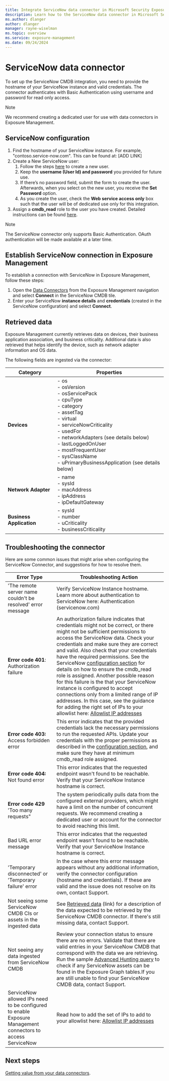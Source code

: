 ```yaml
---
title: Integrate ServiceNow data connector in Microsoft Security Exposure Management
description: Learn how to the ServiceNow data connector in Microsoft Security Exposure Management.
ms.author: dlanger
author: dlanger
manager: rayne-wiselman
ms.topic: overview
ms.service: exposure-management
ms.date: 09/24/2024
---
```


# ServiceNow data connector

To set up the ServiceNow CMDB integration, you need to provide the hostname of your ServiceNow instance and valid credentials. The connector authenticates with Basic Authentication using username and password for read only access.

> [!Note]
> We recommend creating a dedicated user for use with data connectors in Exposure Management.

## ServiceNow configuration

1. Find the hostname of your ServiceNow instance. For example, "contoso.service-now.com". This can be found at: [ADD LINK]  
1. Create a New ServiceNow user:
   1. Follow the steps [here](https://docs.servicenow.com/en-US/bundle/vancouver-platform-administration/page/administer/users-and-groups/task/t_CreateAUser.html) to create a new user.
   2. Keep the **username (User Id) and password** you provided for future use.
   3. If there’s no password field, submit the form to create the user. Afterwards, when you select on the new user, you receive the **Set Password** option.
   4. As you create the user, check the **Web service access only** box such that the user will be of dedicated use only for this integration.
1. Assign a **cmdb_read** role to the user you have created. Detailed instructions can be found [here](https://docs.servicenow.com/bundle/vancouver-platform-administration/page/administer/users-and-groups/task/t_AssignARoleToAUser.html).

> [!Note]
> The ServiceNow connector only supports Basic Authentication. OAuth authentication will be made available at a later time.

## Establish ServiceNow connection in Exposure Management

To establish a connection with ServiceNow in Exposure Management, follow these steps:

1. Open the [Data Connectors](https://security.microsoft.com/exposure-data-connectors) from the Exposure Management navigation and select **Connect** in the ServiceNow CMDB tile.
1. Enter your ServiceNow **instance details** and **credentials** (created in the ServiceNow configuration) and select **Connect**.

## Retrieved data

Exposure Management currently retrieves data on devices, their business application association, and business criticality. Additional data is also retrieved that helps identify the device, such as network adapter information and OS data.

The following fields are ingested via the connector:

| **Category**          | **Properties**                                                                 |
|-----------------------|--------------------------------------------------------------------------------|
| **Devices**           | - os<br>- osVersion<br>- osServicePack<br>- cpuType<br>- category<br>- assetTag<br>- virtual<br>- serviceNowCriticality<br>- usedFor<br>- networkAdapters (see details below)<br>- lastLoggedOnUser<br>- mostFrequentUser<br>- sysClassName<br>- uPrimaryBusinessApplication (see details below) |
| **Network Adapter**   | - name<br>- sysId<br>- macAddress<br>- ipAddress<br>- ipDefaultGateway                           |
| **Business Application** | - sysId<br>- number<br>- uCriticality<br>- businessCriticality                              |

## Troubleshooting the connector

Here are some common issues that might arise when configuring the ServiceNow Connector, and suggestions for how to resolve them.

| **Error Type**                                               | **Troubleshooting Action**                                   |
| ------------------------------------------------------------ | ------------------------------------------------------------ |
| 'The remote server name couldn't be resolved' error message | Verify ServiceNow Instance hostname. Learn more about authentication to ServiceNow here: Authentication (servicenow.com) |
| **Error code 401**: Authorization failure                    | An authorization failure indicates that credentials might not be correct, or there might not be sufficient permissions to access the ServiceNow data. Check your credentials and make sure they are correct and valid. Also check that your credentials have the required permissions. See the ServiceNow [configuration section](#servicenow-configuration)  for details on how to ensure the cmdb_read role is assigned. Another possible reason for this failure is the that your ServiceNow instance is configured to accept connections only from a limited range of IP addresses. In this case, see the guidance for adding the right set of IPs to your allowlist here: [Allowlist IP addresses](configure-data-connectors.md#allowlist-ip-addresses) |
| **Error code 403:** Access forbidden error                   | This error indicates that the provided credentials lack the necessary permissions to run the requested APIs. Update your credentials with the proper permissions as described in the [configuration section](#servicenow-configuration), and make sure they have at minimum cmdb_read role assigned. |
| **Error code 404:** Not found error                          | This error indicates that the requested endpoint wasn't found to be reachable. Verify that your ServiceNow Instance hostname is correct. |
| **Error code 429** 'Too many requests"                       | The system periodically pulls data from the configured external providers, which might have a limit on the number of concurrent requests. We recommend creating a dedicated user or account for the connector to avoid reaching this limit. |
| Bad URL error message                                        | This error indicates that the requested endpoint wasn't found to be reachable. Verify that your ServiceNow Instance hostname is correct. |
| 'Temporary disconnected' or 'Temporary failure' error        | In the case where this error message appears without any additional information, verify the connector configuration (hostname and credentials). If these are valid and the issue does not resolve on its own, contact Support. |
| Not seeing some ServiceNow CMDB CIs or assets in the ingested data | See [Retrieved data](#retrieved-data) (link) for a description of the data expected to be retrieved by the ServiceNow CMDB connector. If there's still missing data, contact Support. |
| Not seeing any data ingested from ServiceNow CMDB            | Review your connection status to ensure there are no errors. Validate that there are valid entries in your ServiceNow CMDB that correspond with the data we are retrieving. Run the sample [Advanced Hunting query](value-data-connectors.md#advanced-hunting) to check if any ServiceNow assets can be found in the Exposure Graph tables.If you are still unable to find your ServiceNow CMDB data, contact Support. |
| ServiceNow allowed IPs need to be configured to enable Exposure Management connectors to access ServiceNow | Read how to add the set of IPs to add to your allowlist here: [Allowlist IP addresses](configure-data-connectors.md#allowlist-ip-addresses)|

## Next steps

[Getting value from your data connectors](value-data-connectors.md).
